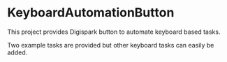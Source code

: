 # KeyboardAutomationButton
This project provides Digispark button to automate keyboard based tasks.

Two example tasks are provided but other keyboard tasks can easily be added.